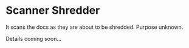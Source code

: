 # Scanner Shredder

It scans the docs as they are about to be shredded. Purpose unknown.

Details coming soon...
